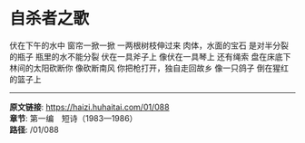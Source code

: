 # 自杀者之歌

伏在下午的水中
窗帘一掀一掀
一两根树枝伸过来
肉体，水面的宝石
是对半分裂的瓶子
瓶里的水不能分裂
伏在一具斧子上
像伏在一具琴上
还有绳索
盘在床底下
林间的太阳砍断你
像砍断南风
你把枪打开，独自走回故乡
像一只鸽子
倒在猩红的篮子上

---

**原文链接**: https://haizi.huhaitai.com/01/088  
**章节**: 第一编　短诗（1983—1986）  
**路径**: /01/088
